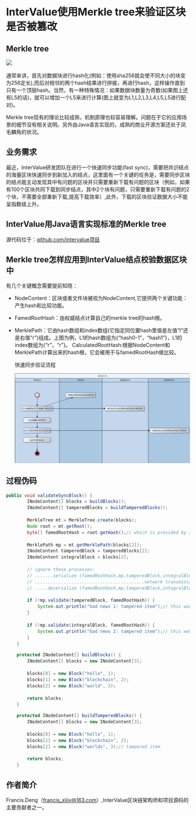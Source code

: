 #  InterValue使用Merkle tree来验证区块是否被篡改


## Merkle tree
![](https://upload.wikimedia.org/wikipedia/commons/thumb/9/95/Hash_Tree.svg/1920px-Hash_Tree.svg.png)

   通常来讲，首先对数据块进行hash化(例如：使用sha256就会使不同大小的块变为256定长),而后对相邻的两个hash结果进行拼接，再进行hash，这样操作直到只有一个顶层hash。当然，有一种特殊情况：如果数据块数量为奇数(如果图上还有L5的话)，就可以增加一个L5来进行计算(图上就变为L1,L2,L3,L4,L5,L5进行配对)。

   Merkle tree现有的理论比较成熟，机制原理也较容易理解。问题在于它的应用场景的细节没有相关说明。另外由Java语言实现的，成熟的商业开源方案还处于凤毛麟角的状况。


## 业务需求
   最近，InterValue研发团队在进行一个快速同步功能(fast sync)，需要把共识结点的海量区块快速同步到新加入的结点，这里面有一个关键的任务是，需要同步区块的结点能主动发现其中有问题的区块并只需要重新下载有问题的区块（例如，如果有100个区块共同下载到同步结点，其中2个块有问题，只需要重新下载有问题的2个块，不需要全部重新下载,提高下载效率）,此外，下载的区块验证数据大小不能呈指数级上升。


## InterValue用Java语言实现标准的Merkle tree
源代码位于：[github.com/intervalue项目](https://github.com/intervalue/intervalue-2.0.0-mainnet-rtm/tree/master/localfullnode2/src/main/java/one/inve/localfullnode2/utilities/merkle "merkle tree")


## Merkle tree怎样应用到InterValue结点校验数据区块中
  有几个关键概念需要提前知晓：

* NodeContent：区块或者文件块被视为NodeContent,它提供两个关键功能：产生hash和比较功能。

* FamedRootHash：由权威结点计算自己的merkle tree的hash根。

* MerklePath：它由hash数组和index数组(它指定同位置hash里值是左值“l”还是右值“r”)组成。上图为例，L1的hash数组为{“hash0-1”，“hash1”}，L1的index数组为{“r”，“r”}。
  CalculatedRootHash:根据NodeContent和MerklePath计算出来的hash根，它会被用于与famedRootHash做比较。

  

  快速同步验证流程

  ![validation-in-fast-sync](./images/validation-in-fast-sync.png)

## 过程伪码

``` java
public void validateSyncBlock() {
		INodeContent[] blocks = buildBlocks();
		INodeContent[] tamperedBlocks = buildTamperedBlocks();

		MerkleTree mt = MerkleTree.create(blocks);
		Node root = mt.getRoot();
		byte[] famedRootHash = root.getHash();// which is provided by 3rd famed host

		MerklePath mp = mt.getMerklePath(blocks[2]);
		INodeContent tamperedBlock = tamperedBlocks[2];
		INodeContent integralBlock = blocks[2];

		// ignore these processes:
		// .......serialize (famedRootHash,mp,tamperedBlock,integralBlock)
		// ..........................................network transmission
		// .....deserialize (famedRootHash,mp,tamperedBlock,integralBlock)

		if (!mp.validate(tamperedBlock, famedRootHash)) {
			System.out.println("bad news 1: tampered item");// this would be displayed.
		}

		if (!mp.validate(integralBlock, famedRootHash)) {
			System.out.println("bad news 2: tampered item");// this wouldn't be displayed.
		}
	}

```

```java
	protected INodeContent[] buildBlocks() {
		INodeContent[] blocks = new INodeContent[3];

		blocks[0] = new Block("hello", 1);
		blocks[1] = new Block("blockchain", 2);
		blocks[2] = new Block("world", 3);

		return blocks;
	}

```

```java
	protected INodeContent[] buildTamperedBlocks() {
		INodeContent[] blocks = new INodeContent[3];

		blocks[0] = new Block("hello", 1);
		blocks[1] = new Block("blockchain", 2);
		blocks[2] = new Block("worlds", 3);// tampered item

		return blocks;
	}

```

## 作者简介

Francis.Deng（francis_xiiiv@163.com）,InterValue区块链架构师和项目源码的主要贡献者之一。